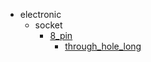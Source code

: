 * electronic
  * socket
    * [8_pin](electronic/socket/8_pin)
      * [through_hole_long](electronic/socket/8_pin/through_hole_long)
